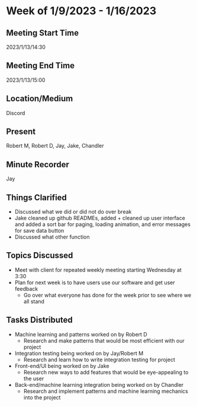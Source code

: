 # Week of 1/9/2023 - 1/16/2023

## Meeting Start Time

2023/1/13/14:30

## Meeting End Time

2023/1/13/15:00

## Location/Medium

Discord

## Present

Robert M, Robert D, Jay, Jake, Chandler

## Minute Recorder

Jay

## Things Clarified

* Discussed what we did or did not do over break
* Jake cleaned up github READMEs, added + cleaned up user interface and added a sort bar for paging, loading animation, and error messages for save data button
* Discussed what other function

## Topics Discussed

* Meet with client for repeated weekly meeting starting Wednesday at 3:30
* Plan for next week is to have users use our software and get user feedback
    * Go over what everyone has done for the week prior to see where we all stand

## Tasks Distributed

* Machine learning and patterns worked on by Robert D
    * Research and make patterns that would be most efficient with our project
* Integration testing being worked on by Jay/Robert M
    * Research and learn how to write integration testing for project
* Front-end/UI being worked on by Jake
    * Research new ways to add features that would be eye-appealing to the user
* Back-end/machine learning integration being worked on by Chandler
    * Research and implement patterns and machine learning mechanics into the project
